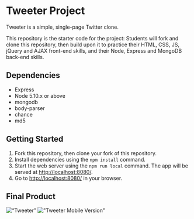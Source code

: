 # Tweeter Project

Tweeter is a simple, single-page Twitter clone.

This repository is the starter code for the project: Students will fork and clone this repository, then build upon it to practice their HTML, CSS, JS, jQuery and AJAX front-end skills, and their Node, Express and MongoDB back-end skills.

## Dependencies

- Express
- Node 5.10.x or above
- mongodb
- body-parser
- chance
- md5

## Getting Started

1. Fork this repository, then clone your fork of this repository.
2. Install dependencies using the `npm install` command.
3. Start the web server using the `npm run local` command. The app will be served at <http://localhost:8080/>.
4. Go to <http://localhost:8080/> in your browser.

## Final Product

![“Tweeter”](https://github.com/tasha-urbancic/tweeter/blob/master/docs/tweeter-compose-tweet.gif?raw=true)
!["Tweeter Mobile Version"](https://github.com/tasha-urbancic/tweeter/blob/master/docs/tweeter-compose-tweet-responsive.gif?raw=true)



